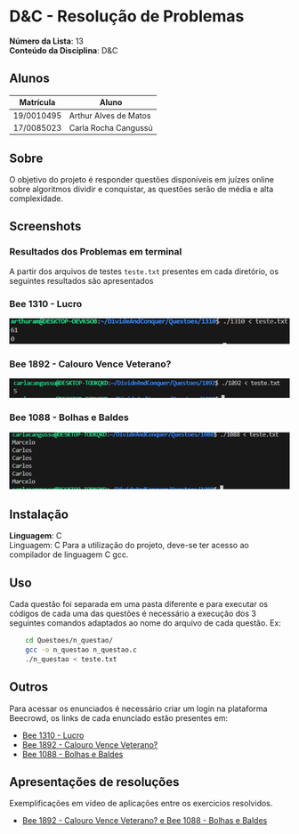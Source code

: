 # D&C - Resolução de Problemas

**Número da Lista**: 13<br>
**Conteúdo da Disciplina**: D&C <br>

## Alunos
|Matrícula | Aluno |
| -- | -- |
| 19/0010495  |  Arthur Alves de Matos |
| 17/0085023  |  Carla Rocha Cangussú |

## Sobre
O objetivo do projeto é responder questões disponíveis em juízes online sobre algoritmos dividir e conquistar, as questões serão de média e alta complexidade.

## Screenshots
### Resultados dos Problemas em terminal
A partir dos arquivos de testes `teste.txt` presentes em cada diretório, os seguintes resultados são apresentados

### Bee 1310 - Lucro
![1310](/screenshots/lucro.png)

### Bee 1892 - Calouro Vence Veterano?
![1892](/screenshots/1892.png)

### Bee 1088 - Bolhas e Baldes
![1892](/screenshots/1088.png)

## Instalação 
**Linguagem**: C<br>
Linguagem: C
Para a utilização do projeto, deve-se ter acesso ao compilador de linguagem C gcc.

## Uso 
Cada questão foi separada em uma pasta diferente e para executar os códigos de cada uma das questões é necessário a execução dos 3 seguintes comandos adaptados ao nome do arquivo de cada questão. Ex:

```sh
    cd Questoes/n_questao/
    gcc -o n_questao n_questao.c
    ./n_questao < teste.txt
```

## Outros
Para acessar os enunciados é necessário criar um login na plataforma Beecrowd, os links de cada enunciado estão presentes em:

- [Bee 1310 - Lucro](https://judge.beecrowd.com/pt/problems/view/1310)
- [Bee 1892 - Calouro Vence Veterano?](https://judge.beecrowd.com/pt/problems/view/1892)
- [Bee 1088 - Bolhas e Baldes](https://judge.beecrowd.com/pt/problems/view/1088)

## Apresentações de resoluções
Exemplificações em vídeo de aplicações entre os exercicios resolvidos.

- [Bee 1892 - Calouro Vence Veterano? e Bee 1088 - Bolhas e Baldes](https://unbbr.sharepoint.com/sites/Contaprivada/Documentos%20Compartilhados/General/Recordings/Reuni%C3%A3o%20em%20_General_-20240819_210726-Grava%C3%A7%C3%A3o%20de%20Reuni%C3%A3o.mp4?web=1&referrer=Teams.TEAMS-ELECTRON&referrerScenario=MeetingChicletGetLink.view)
